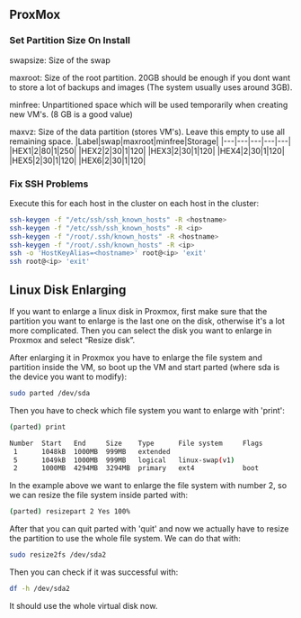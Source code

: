 ## ProxMox

### Set Partition Size On Install  

swapsize: Size of the swap

maxroot: Size of the root partition. 20GB should be enough if you dont want to store a lot of backups and images (The system usually uses around 3GB).

minfree: Unpartitioned space which will be used temporarily when creating new VM's. (8 GB is a good value)

maxvz: Size of the data partition (stores VM's). Leave this empty to use all remaining space.
|Label|swap|maxroot|minfree|Storage|
|---|---|---|---|---|
|HEX1|2|80|1|250|
|HEX2|2|30|1|120|
|HEX3|2|30|1|120|
|HEX4|2|30|1|120|
|HEX5|2|30|1|120|
|HEX6|2|30|1|120|

### Fix SSH Problems
Execute this for each host in the cluster on each host in the cluster:
```bash
ssh-keygen -f "/etc/ssh/ssh_known_hosts" -R <hostname>
ssh-keygen -f "/etc/ssh/ssh_known_hosts" -R <ip>
ssh-keygen -f "/root/.ssh/known_hosts" -R <hostname>
ssh-keygen -f "/root/.ssh/known_hosts" -R <ip>
ssh -o 'HostKeyAlias=<hostname>' root@<ip> 'exit'
ssh root@<ip> 'exit'
```

## Linux Disk Enlarging
If you want to enlarge a linux disk in Proxmox, first make sure that the partition you want to enlarge is the last one on the disk, otherwise it's a lot more complicated. Then you can select the disk you want to enlarge in Proxmox and select “Resize disk”.

After enlarging it in Proxmox you have to enlarge the file system and partition inside the VM, so boot up the VM and start parted (where sda is the device you want to modify):
```bash
sudo parted /dev/sda
```
Then you have to check which file system you want to enlarge with 'print':
```bash
(parted) print 

Number  Start   End     Size    Type      File system     Flags
 1      1048kB  1000MB  999MB   extended
 5      1049kB  1000MB  999MB   logical   linux-swap(v1)
 2      1000MB  4294MB  3294MB  primary   ext4            boot
```

In the example above we want to enlarge the file system with number 2, so we can resize the file system inside parted with:
```bash
(parted) resizepart 2 Yes 100%
```
After that you can quit parted with 'quit' and now we actually have to resize the partition to use the whole file system. We can do that with:
```bash
sudo resize2fs /dev/sda2
```
Then you can check if it was successful with:
```bash
df -h /dev/sda2
```
It should use the whole virtual disk now.